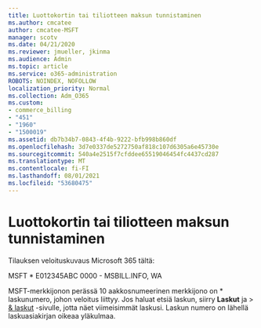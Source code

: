 ```yaml
---
title: Luottokortin tai tiliotteen maksun tunnistaminen
ms.author: cmcatee
author: cmcatee-MSFT
manager: scotv
ms.date: 04/21/2020
ms.reviewer: jmueller, jkinma
ms.audience: Admin
ms.topic: article
ms.service: o365-administration
ROBOTS: NOINDEX, NOFOLLOW
localization_priority: Normal
ms.collection: Adm_O365
ms.custom:
- commerce_billing
- "451"
- "1960"
- "1500019"
ms.assetid: db7b34b7-0843-4f4b-9222-bfb998b860df
ms.openlocfilehash: 3d7e0337de5272750af818c107d6305a6e45730e
ms.sourcegitcommit: 540a4e2515f7cfddee65519046454fc4437cd287
ms.translationtype: MT
ms.contentlocale: fi-FI
ms.lasthandoff: 08/01/2021
ms.locfileid: "53680475"
---
```

# <a name="how-to-identify-a-charge-on-your-credit-card-or-bank-statement"></a>Luottokortin tai tiliotteen maksun tunnistaminen

Tilauksen veloituskuvaus Microsoft 365 tältä:
  
MSFT \* E012345ABC 0000 - MSBILL.INFO, WA
  
MSFT-merkkijonon perässä 10 aakkosnumeerinen merkkijono on \* laskunumero, johon veloitus liittyy. Jos haluat etsiä laskun, siirry **Laskut** ja \> [& laskut](https://go.microsoft.com/fwlink/p/?linkid=848039) -sivulle, jotta näet viimeisimmät laskusi. Laskun numero on lähellä laskuasiakirjan oikeaa yläkulmaa.